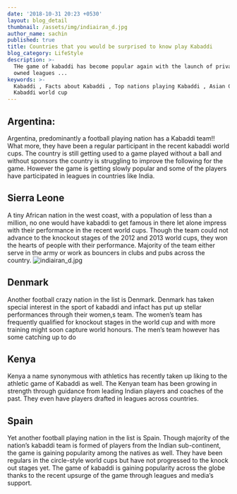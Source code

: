 ```yaml
---
date: '2018-10-31 20:23 +0530'
layout: blog_detail
thumbnail: /assets/img/indiairan_d.jpg
author_name: sachin
published: true
title: Countries that you would be surprised to know play Kabaddi
blog_category: LifeStyle
description: >-
  THe game of kabaddi has become popular again with the launch of privately
  owned leagues ...
keywords: >-
  Kabaddi , Facts about Kabaddi , Top nations playing Kabaddi , Asian Games ,
  Kabaddi world cup
---
```

## Argentina:

Argentina, predominantly a football playing nation has a Kabaddi team!! What more, they have been a regular participant in the recent kabaddi world cups. 
The country is still getting used to a game played without a ball	and without sponsors the country is struggling to improve the following for the game. However the game is getting slowly popular and some of the players have participated in leagues in countries like India.

## Sierra Leone

A tiny African nation in the west coast, with a population of less than a million, no one would have kabaddi to get famous in there let alone impress with their performance in the recent world cups.
Though the team could not advance to the knockout stages of the 2012 and 2013 world cups, they won the hearts of people with their performance. Majority of the team either serve in the army or work as bouncers in clubs and pubs across the country.
![indiairan_d.jpg]({{site.baseurl}}/assets/img/indiairan_d.jpg)

## Denmark

Another football crazy nation in the list is Denmark. Denmark has taken special interest in the sport of kabaddi and infact has put up stellar performances through their women,s team. The women’s team has frequently qualified for knockout stages in the world cup and with more training might soon capture world honours. The men’s team however has some catching up to do

## Kenya

Kenya a name synonymous with athletics has recently taken up liking to the athletic game of Kabaddi as well. The Kenyan team has been growing in strength through guidance from leading Indian players and coaches of the past. They even have players drafted in leagues across countries.

## Spain

Yet another football playing nation in the list is Spain. Though majority of the nation’s kabaddi team is formed of players from the Indian sub-continent, the game is gaining popularity among the natives as well. They have been regulars in the circle-style world cups but have not progressed to the knock out stages yet. 
The game of kabaddi is gaining popularity across the globe thanks to the recent upsurge of the game through leagues and media’s support.
